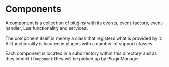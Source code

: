 ﻿# Components

A component is a collection of plugins with its events, event-factory,
event-handler, Lua functionality and services.

The component itself is merely a class that registers what is provided by it.
All functionality is located in plugins with a number of support classes.

Each component is located in a subdirectory within this directory and as they
inherit `IComponent` they will be picked up by PluginManager.
